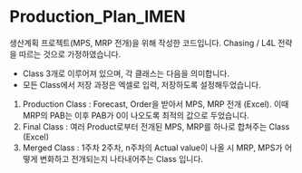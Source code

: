 # Production_Plan_IMEN
생산계획 프로젝트(MPS, MRP 전개)을 위해 작성한 코드입니다.
Chasing / L4L 전략을 따르는 것으로 가정하였습니다.


- Class 3개로 이루어져 있으며, 각 클래스는 다음을 의미합니다.
- 모든 Class에서 저장 과정은 엑셀로 입력, 저장하도록 설정해두었습니다.


1) Production Class : Forecast, Order을 받아서 MPS, MRP 전개 (Excel). 이때 MRP의 PAB는 이후 PAB가 0이 나오도록 최적의 값으로 두었습니다.
2) Final Class : 여러 Product로부터 전개된 MPS, MRP를 하나로 합쳐주는 Class (Excel)
3) Merged Class : 1주차 2주차, n주차의 Actual value이 나올 시 MRP, MPS가 어떻게 변화하고 전개되는지 나타내어주는 Class 입니다.

